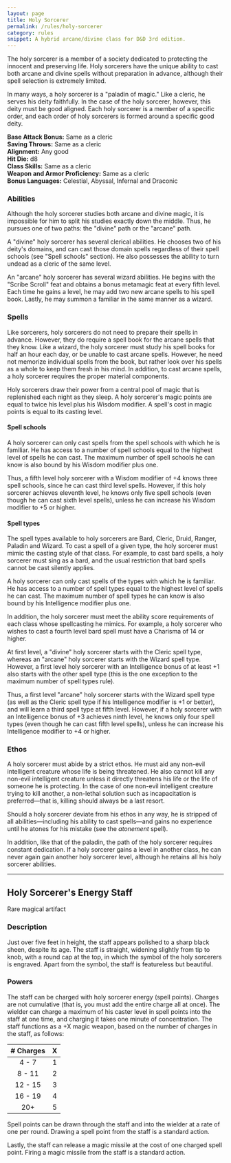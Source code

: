 ```yaml
---
layout: page
title: Holy Sorcerer
permalink: /rules/holy-sorcerer
category: rules
snippet: A hybrid arcane/divine class for D&D 3rd edition.
---
```


The holy sorcerer is a member of a society dedicated to protecting the innocent and preserving life. Holy sorcerers have the unique ability to cast both arcane and divine spells without preparation in advance, although their spell selection is extremely limited.

In many ways, a holy sorcerer is a "paladin of magic." Like a cleric, he serves his deity faithfully. In the case of the holy sorcerer, however, this deity must be good aligned. Each holy sorcerer is a member of a specific order, and each order of holy sorcerers is formed around a specific good deity.

**Base Attack Bonus:** Same as a cleric  
**Saving Throws:** Same as a cleric  
**Alignment:** Any good  
**Hit Die:** d8  
**Class Skills:** Same as a cleric  
**Weapon and Armor Proficiency:** Same as a cleric  
**Bonus Languages:** Celestial, Abyssal, Infernal and Draconic

### Abilities

Although the holy sorcerer studies both arcane and divine magic, it is impossible for him to split his studies exactly down the middle. Thus, he pursues one of two paths: the "divine" path or the "arcane" path.

A "divine" holy sorcerer has several clerical abilities. He chooses two of his deity's domains, and can cast those domain spells regardless of their spell schools (see "Spell schools" section). He also possesses the ability to turn undead as a cleric of the same level.

An "arcane" holy sorcerer has several wizard abilities. He begins with the "Scribe Scroll" feat and obtains a bonus metamagic feat at every fifth level. Each time he gains a level, he may add two new arcane spells to his spell book. Lastly, he may summon a familiar in the same manner as a wizard.

### Spells

Like sorcerers, holy sorcerers do not need to prepare their spells in advance. However, they do require a spell book for the arcane spells that they know. Like a wizard, the holy sorcerer must study his spell books for half an hour each day, or be unable to cast arcane spells. However, he need not memorize individual spells from the book, but rather look over his spells as a whole to keep them fresh in his mind. In addition, to cast arcane spells, a holy sorcerer requires the proper material components.

Holy sorcerers draw their power from a central pool of magic that is replenished each night as they sleep. A holy sorcerer's magic points are equal to twice his level plus his Wisdom modifier. A spell's cost in magic points is equal to its casting level.

#### Spell schools

A holy sorcerer can only cast spells from the spell schools with which he is familiar. He has access to a number of spell schools equal to the highest level of spells he can cast. The maximum number of spell schools he can know is also bound by his Wisdom modifier plus one.

Thus, a fifth level holy sorcerer with a Wisdom modifier of +4 knows three spell schools, since he can cast third level spells. However, if this holy sorcerer achieves eleventh level, he knows only five spell schools (even though he can cast sixth level spells), unless he can increase his Wisdom modifier to +5 or higher.

#### Spell types

The spell types available to holy sorcerers are Bard, Cleric, Druid, Ranger, Paladin and Wizard. To cast a spell of a given type, the holy sorcerer must mimic the casting style of that class. For example, to cast bard spells, a holy sorcerer must sing as a bard, and the usual restriction that bard spells cannot be cast silently applies.

A holy sorcerer can only cast spells of the types with which he is familiar. He has access to a number of spell types equal to the highest level of spells he can cast. The maximum number of spell types he can know is also bound by his Intelligence modifier plus one.

In addition, the holy sorcerer must meet the ability score requirements of each class whose spellcasting he mimics. For example, a holy sorcerer who wishes to cast a fourth level bard spell must have a Charisma of 14 or higher.

At first level, a "divine" holy sorcerer starts with the Cleric spell type, whereas an "arcane" holy sorcerer starts with the Wizard spell type. However, a first level holy sorcerer with an Intelligence bonus of at least +1 also starts with the other spell type (this is the one exception to the maximum number of spell types rule).

Thus, a first level "arcane" holy sorcerer starts with the Wizard spell type (as well as the Cleric spell type if his Intelligence modifier is +1 or better), and will learn a third spell type at fifth level. However, if a holy sorcerer with an Intelligence bonus of +3 achieves ninth level, he knows only four spell types (even though he can cast fifth level spells), unless he can increase his Intelligence modifier to +4 or higher.

### Ethos

A holy sorcerer must abide by a strict ethos. He must aid any non-evil intelligent creature whose life is being threatened. He also cannot kill any non-evil intelligent creature unless it directly threatens his life or the life of someone he is protecting. In the case of one non-evil intelligent creature trying to kill another, a non-lethal solution such as incapacitation is preferred—that is, killing should always be a last resort.

Should a holy sorcerer deviate from his ethos in any way, he is stripped of all abilities—including his ability to cast spells—and gains no experience until he atones for his mistake (see the _atonement_ spell).

In addition, like that of the paladin, the path of the holy sorcerer requires constant dedication. If a holy sorcerer gains a level in another class, he can never again gain another holy sorcerer level, although he retains all his holy sorcerer abilities.  

* * *

## Holy Sorcerer's Energy Staff

Rare magical artifact

### Description

Just over five feet in height, the staff appears polished to a sharp black sheen, despite its age. The staff is straight, widening slightly from tip to knob, with a round cap at the top, in which the symbol of the holy sorcerers is engraved. Apart from the symbol, the staff is featureless but beautiful.

### Powers

The staff can be charged with holy sorcerer energy (spell points). Charges are not cumulative (that is, you must add the entire charge all at once). The wielder can charge a maximum of his caster level in spell points into the staff at one time, and charging it takes one minute of concentration. The staff functions as a +X magic weapon, based on the number of charges in the staff, as follows:

| # Charges |  X  |
|:---------:|:---:|
|   4 - 7   |  1  |
|   8 - 11  |  2  |
|  12 - 15  |  3  |
|  16 - 19  |  4  |
|    20+    |  5  |

Spell points can be drawn through the staff and into the wielder at a rate of one per round. Drawing a spell point from the staff is a standard action.

Lastly, the staff can release a magic missile at the cost of one charged spell point. Firing a magic missile from the staff is a standard action.

